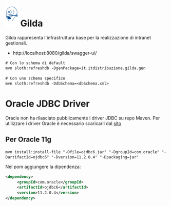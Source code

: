 

# ![logo](src/main/webapp/img/doc.png) Gilda

Gilda rappresenta l'infrastruttura base per la realizzazione di intranet gestionali.

- http://localhost:8080/gilda/swagger-ui/

```shell
# Con lo schema di default 
mvn sloth:refreshdb -DgenPackage=it.itdistribuzione.gilda.gen

# Con uno schema specifico
mvn sloth:refreshdb -DdbSchema=<dbSchema.xml>
```


# Oracle JDBC Driver
Oracle non ha rilasciato pubblicamente i driver JDBC su repo Maven. Per utilizzare i driver Oracle è necessario scaricarli dal [sito](https://www.oracle.com/database/technologies/jdbcdriver-ucp-downloads.html)

## Per Oracle 11g

```shell
mvn install:install-file "-Dfile=ojdbc6.jar" "-DgroupId=com.oracle" "-DartifactId=ojdbc6" "-Dversion=11.2.0.4" "-Dpackaging=jar"
```

Nel pom aggiungere la dipendenza:

```xml
<dependency>
     <groupId>com.oracle</groupId>
     <artifactId>ojdbc6</artifactId>
     <version>11.2.0.4</version>
</dependency>
```